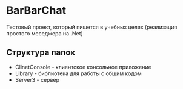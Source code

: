 # BarBarChat
Тестовый проект, который пишется в учебных целях (реализация простого меседжера на .Net)

## Структура папок
* ClinetConsole - клиентское консольное приложение
* Library - библиотека для работы с общим кодом
* Server3 - сервер
